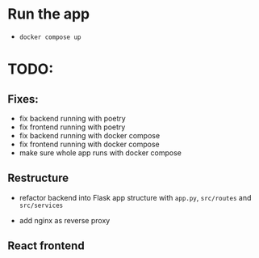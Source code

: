 # Run the app

- `docker compose up`

# TODO:

## Fixes:

- fix backend running with poetry
- fix frontend running with poetry
- fix backend running with docker compose
- fix frontend running with docker compose
- make sure whole app runs with docker compose

## Restructure

- refactor backend into Flask app structure with `app.py`, `src/routes` and `src/services`

- add nginx as reverse proxy

## React frontend
